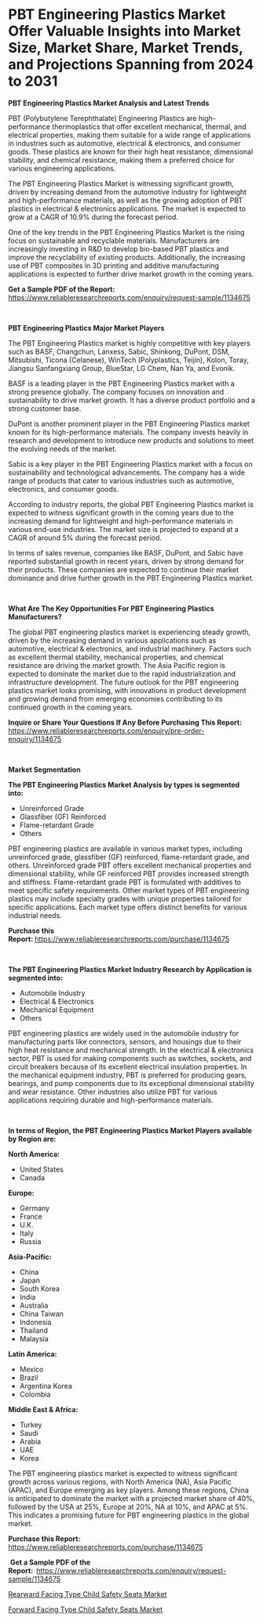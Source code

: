 <p><h1>PBT Engineering Plastics Market Offer Valuable Insights into Market Size, Market Share, Market Trends, and Projections Spanning from 2024 to 2031</h1></p><p><strong>PBT Engineering Plastics Market Analysis and Latest Trends</strong></p>
<p><p>PBT (Polybutylene Terephthalate) Engineering Plastics are high-performance thermoplastics that offer excellent mechanical, thermal, and electrical properties, making them suitable for a wide range of applications in industries such as automotive, electrical & electronics, and consumer goods. These plastics are known for their high heat resistance, dimensional stability, and chemical resistance, making them a preferred choice for various engineering applications.</p><p>The PBT Engineering Plastics Market is witnessing significant growth, driven by increasing demand from the automotive industry for lightweight and high-performance materials, as well as the growing adoption of PBT plastics in electrical & electronics applications. The market is expected to grow at a CAGR of 10.9% during the forecast period.</p><p>One of the key trends in the PBT Engineering Plastics Market is the rising focus on sustainable and recyclable materials. Manufacturers are increasingly investing in R&D to develop bio-based PBT plastics and improve the recyclability of existing products. Additionally, the increasing use of PBT composites in 3D printing and additive manufacturing applications is expected to further drive market growth in the coming years.</p></p>
<p><strong>Get a Sample PDF of the Report:&nbsp;</strong> <a href="https://www.reliableresearchreports.com/enquiry/request-sample/1134675">https://www.reliableresearchreports.com/enquiry/request-sample/1134675</a></p>
<p>&nbsp;</p>
<p><strong>PBT Engineering Plastics Major Market Players</strong></p>
<p><p>The PBT Engineering Plastics market is highly competitive with key players such as BASF, Changchun, Lanxess, Sabic, Shinkong, DuPont, DSM, Mitsubishi, Ticona (Celanese), WinTech (Polyplastics, Teijin), Kolon, Toray, Jiangsu Sanfangxiang Group, BlueStar, LG Chem, Nan Ya, and Evonik.</p><p>BASF is a leading player in the PBT Engineering Plastics market with a strong presence globally. The company focuses on innovation and sustainability to drive market growth. It has a diverse product portfolio and a strong customer base.</p><p>DuPont is another prominent player in the PBT Engineering Plastics market known for its high-performance materials. The company invests heavily in research and development to introduce new products and solutions to meet the evolving needs of the market.</p><p>Sabic is a key player in the PBT Engineering Plastics market with a focus on sustainability and technological advancements. The company has a wide range of products that cater to various industries such as automotive, electronics, and consumer goods.</p><p>According to industry reports, the global PBT Engineering Plastics market is expected to witness significant growth in the coming years due to the increasing demand for lightweight and high-performance materials in various end-use industries. The market size is projected to expand at a CAGR of around 5% during the forecast period.</p><p>In terms of sales revenue, companies like BASF, DuPont, and Sabic have reported substantial growth in recent years, driven by strong demand for their products. These companies are expected to continue their market dominance and drive further growth in the PBT Engineering Plastics market.</p></p>
<p>&nbsp;</p>
<p><strong>What Are The Key Opportunities For PBT Engineering Plastics Manufacturers?</strong></p>
<p><p>The global PBT engineering plastics market is experiencing steady growth, driven by the increasing demand in various applications such as automotive, electrical & electronics, and industrial machinery. Factors such as excellent thermal stability, mechanical properties, and chemical resistance are driving the market growth. The Asia Pacific region is expected to dominate the market due to the rapid industrialization and infrastructure development. The future outlook for the PBT engineering plastics market looks promising, with innovations in product development and growing demand from emerging economies contributing to its continued growth in the coming years.</p></p>
<p><strong>Inquire or Share Your Questions If Any Before Purchasing This Report:</strong> <a href="https://www.reliableresearchreports.com/enquiry/pre-order-enquiry/1134675">https://www.reliableresearchreports.com/enquiry/pre-order-enquiry/1134675</a></p>
<p>&nbsp;</p>
<p><strong>Market Segmentation</strong></p>
<p><strong>The PBT Engineering Plastics Market Analysis by types is segmented into:</strong></p>
<p><ul><li>Unreinforced Grade</li><li>Glassfiber (GF) Reinforced</li><li>Flame-retardant Grade</li><li>Others</li></ul></p>
<p><p>PBT engineering plastics are available in various market types, including unreinforced grade, glassfiber (GF) reinforced, flame-retardant grade, and others. Unreinforced grade PBT offers excellent mechanical properties and dimensional stability, while GF reinforced PBT provides increased strength and stiffness. Flame-retardant grade PBT is formulated with additives to meet specific safety requirements. Other market types of PBT engineering plastics may include specialty grades with unique properties tailored for specific applications. Each market type offers distinct benefits for various industrial needs.</p></p>
<p><strong>Purchase this Report:&nbsp;</strong><a href="https://www.reliableresearchreports.com/purchase/1134675">https://www.reliableresearchreports.com/purchase/1134675</a></p>
<p>&nbsp;</p>
<p><strong>The PBT Engineering Plastics Market Industry Research by Application is segmented into:</strong></p>
<p><ul><li>Automobile Industry</li><li>Electrical & Electronics</li><li>Mechanical Equipment</li><li>Others</li></ul></p>
<p><p>PBT engineering plastics are widely used in the automobile industry for manufacturing parts like connectors, sensors, and housings due to their high heat resistance and mechanical strength. In the electrical & electronics sector, PBT is used for making components such as switches, sockets, and circuit breakers because of its excellent electrical insulation properties. In the mechanical equipment industry, PBT is preferred for producing gears, bearings, and pump components due to its exceptional dimensional stability and wear resistance. Other industries also utilize PBT for various applications requiring durable and high-performance materials.</p></p>
<p>&nbsp;</p>
<p><strong>In terms of Region, the PBT Engineering Plastics Market Players available by Region are:</strong></p>
<p>
    <p> <strong> North America: </strong>
        <ul>
            <li>United States</li>
            <li>Canada</li>
        </ul>
        </p> 
    <p> <strong> Europe: </strong>
        <ul>
            <li>Germany</li>
            <li>France</li>
            <li>U.K.</li>
            <li>Italy</li>
            <li>Russia</li>
        </ul>
        </p> 
    <p> <strong> Asia-Pacific: </strong>
        <ul>
            <li>China</li>
            <li>Japan</li>
            <li>South Korea</li>
            <li>India</li>
            <li>Australia</li>
            <li>China Taiwan</li>
            <li>Indonesia</li>
            <li>Thailand</li>
            <li>Malaysia</li>
        </ul>
        </p> 
    <p> <strong> Latin America: </strong>
        <ul>
            <li>Mexico</li>
            <li>Brazil</li>
            <li>Argentina Korea</li>
            <li>Colombia</li>
        </ul>
        </p> 
    <p> <strong> Middle East & Africa: </strong>
        <ul>
            <li>Turkey</li>
            <li>Saudi</li>
            <li>Arabia</li>
            <li>UAE</li>
            <li>Korea</li>
        </ul>
    </p>
    </p>
<p><p>The PBT engineering plastics market is expected to witness significant growth across various regions, with North America (NA), Asia Pacific (APAC), and Europe emerging as key players. Among these regions, China is anticipated to dominate the market with a projected market share of 40%, followed by the USA at 25%, Europe at 20%, NA at 10%, and APAC at 5%. This indicates a promising future for PBT engineering plastics in the global market.</p></p>
<p><strong>Purchase this Report: </strong><a href="https://www.reliableresearchreports.com/purchase/1134675">https://www.reliableresearchreports.com/purchase/1134675</a></p>
<p>&nbsp;<strong>Get a Sample PDF of the Report:&nbsp;&nbsp;</strong><a href="https://www.reliableresearchreports.com/enquiry/request-sample/1134675">https://www.reliableresearchreports.com/enquiry/request-sample/1134675</a></p>
<p><strong></strong></p>
<p><p><a href="https://issuu.com/reportprime-2/docs/rearward-facing-type-child-safety-seats-market-siz">Rearward Facing Type Child Safety Seats Market</a></p><p><a href="https://issuu.com/reportprime-2/docs/forward-facing-type-child-safety-seats-market-size">Forward Facing Type Child Safety Seats Market</a></p></p>